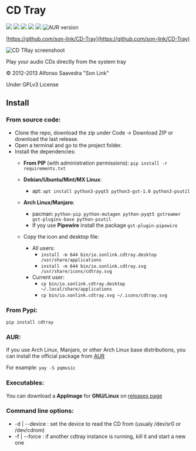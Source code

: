 # CD Tray

![](https://img.shields.io/github/license/son-link/CD-Tray)
![](https://img.shields.io/github/downloads/son-link/CD-Tray/total)
![](https://img.shields.io/github/stars/son-link/CD-Tray)
![](https://img.shields.io/pypi/v/cdtray)
![](https://img.shields.io/pypi/dm/cdtray?label=downloas%20on%20PyPis)
![AUR version](https://img.shields.io/aur/version/cdtray)

[https://github.com/son-link/CD-Tray](https://github.com/son-link/CD-Tray)

![CD TRay screenshoot](screenshoot.jpg)

Play your audio CDs directly from the system tray

&copy; 2012-2013 Alfonso Saavedra "Son Link"

Under GPLv3 License

## Install

### From source code:

* Clone the repo, download the zip under Code -> Download ZIP or download the last release.
* Open a terminal and go to the project folder.
* Install the dependencies:
  * **From PIP** (with administration permissions): `pip install -r requirements.txt`
  * **Debian/Ubuntu/Mint/MX Linux**:
    * apt: `apt install python3-pyqt5 python3-gst-1.0 python3-psutil`
  * **Arch Linux/Manjaro**:
    * pacman: `python-pip python-mutagen python-pyqt5 gstreamer gst-plugins-base python-psutil`
    * If yoy use **Pipewire** install the package `gst-plugin-pipewire` 

  * Copy the icon and desktop file:
    * All users:
      * `install -m 644 bin/io.sonlink.cdtray.desktop /usr/share/applications`
  	  * `install -m 644 bin/io.sonlink.cdtray.svg /usr/share/icons/cdtray.svg`
  	* Current user:
  	  * `cp bin/io.sonlink.cdtray.desktop ~/.local/share/applications`
  	  * `cp bin/io.sonlink.cdtray.svg ~/.icons/cdtray.svg`

### From Pypi:

`pip install cdtray`

### AUR:

If you use Arch Linux, Manjaro, or other Arch Linux base distributions, you can install the official package from [AUR](https://aur.archlinux.org/packages/cdtray)

For example: `yay -S pqmusic`

### Executables:

You can download a **AppImage** for **GNU/Linux** on [releases page](https://github.com/son-link/CD-Tray/releases)

### Command line options:

* -d | --device <device>: set the device to read the CD from (usualy /dev/sr0 or /dev/cdrom)
* -f | --force : if another cdtray instance is running, kill it and start a new one
